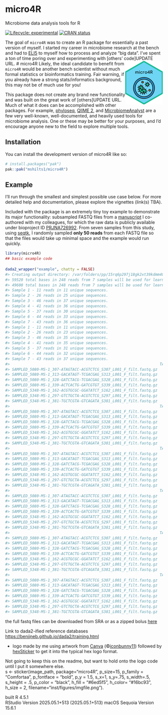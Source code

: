 
<!-- README.md is generated from README.Rmd. Please edit that file -->

# micro4R

Microbiome data analysis tools for R

<!-- badges: start -->

[![Lifecycle:
experimental](https://img.shields.io/badge/lifecycle-experimental-orange.svg)](https://lifecycle.r-lib.org/articles/stages.html#experimental)
[![CRAN
status](https://www.r-pkg.org/badges/version/micro4R)](https://CRAN.R-project.org/)
<!-- badges: end -->

The goal of `micro4R` was to create an R package for essentially a past
version of myself. I started my career in microbiome research at the
bench and had to
[ELI5](https://media0.giphy.com/media/v1.Y2lkPTc5MGI3NjExY3hrYzg1a2I2eGtuNWIwYTRqNDMzNGE0cWlkNGE5OXB4ZHV1YXY4dCZlcD12MV9pbnRlcm5hbF9naWZfYnlfaWQmY3Q9Zw/WsNbxuFkLi3IuGI9NU/giphy.gif)
to myself how to process and analyze “big data”. I’ve spent a ton of
time poring over and experimenting with \[others’ code\]UPDATE URL. \#
micro4R
<a href="https://mshilts1.github.io/micro4R/"><img src="man/figures/logo.png" align="right" height="139" alt="micro4R website" /></a>
Likely, the ideal candidate to benefit from `micro4R` would be another
bench scientist without much formal statistics or bioinformatics
training. Fair warning, if you already have a strong stats/informatics
background, this may not be of much use for you!

This package does not create any brand new functionality and was built
on the great work of \[others\]UPDATE URL. Much of what it does can be
accomplished with other packages. For example,
[phyloseq](https://bioconductor.org/packages/release/bioc/html/phyloseq.html),
[QIIME 2](https://qiime2.org), and
[MicrobiomeAnalyst](https://www.microbiomeanalyst.ca) are a few very
well-known, well-documented, and heavily used tools for microbiome
analysis. One or these may be better for your purposes, and I’d
encourage anyone new to the field to explore multiple tools.

## Installation

You can install the development version of micro4R like so:

``` r
# install.packages("pak")
pak::pak("mshilts1/micro4R")
```

## Example

I’ll run through the smallest and simplest possible use case below. For
more detailed help and documentation, please explore the vignettes
(link(s) TBA).

Included with the package is an extremely tiny toy example to
demonstrate its major functionality: subsampled FASTQ files from a
[manuscript](https://pmc.ncbi.nlm.nih.gov/articles/PMC8819187/) I
co-authored with my colleagues, for which the raw data is publicly
available under bioproject ID
[PRJNA726992](https://www.ncbi.nlm.nih.gov/bioproject/PRJNA726992). From
seven samples from this study, using
[seqtk](https://github.com/lh3/seqtk), I randomly sampled **only 50
reads** from each FASTQ file so that the files would take up minimal
space and the example would run quickly.

``` r
library(micro4R)
## basic example code

dada2_wrapper("example", chatty = FALSE)
#> Creating output directory: /var/folders/pp/15rq6p297j18gk2xt39kdmm40000gp/T//RtmpeBqnY8/dada2_out/filtered
#> 59520 total bases in 248 reads from 7 samples will be used for learning the error rates.
#> 49600 total bases in 248 reads from 7 samples will be used for learning the error rates.
#> Sample 1 - 11 reads in 11 unique sequences.
#> Sample 2 - 26 reads in 25 unique sequences.
#> Sample 3 - 46 reads in 37 unique sequences.
#> Sample 4 - 41 reads in 36 unique sequences.
#> Sample 5 - 37 reads in 30 unique sequences.
#> Sample 6 - 44 reads in 33 unique sequences.
#> Sample 7 - 43 reads in 36 unique sequences.
#> Sample 1 - 11 reads in 11 unique sequences.
#> Sample 2 - 26 reads in 23 unique sequences.
#> Sample 3 - 46 reads in 35 unique sequences.
#> Sample 4 - 41 reads in 35 unique sequences.
#> Sample 5 - 37 reads in 31 unique sequences.
#> Sample 6 - 44 reads in 32 unique sequences.
#> Sample 7 - 43 reads in 37 unique sequences.
#>                                                                   TACGTAGGTGGCAAGCGTTATCCGGAATTATTGGGCGTAAAGCGCGCGTAGGCGGTTTTTTAAGTCTGATGTGAAAGCCCACGGCTCAACCGTGGAGGGTCATTGGAAACTGGAAAACTTGAGTGCAGAAGAGGAAAGTGGAATTCCATGTGTAGCGGTGAAATGCGCAGAGATATGGAGGAACACCAGTGGCGAAGGCGACTTTCTGGTCTGTAACTGACGCTGATGTGCGAAAGCGTGGGGATCAAACAGG
#> SAMPLED_5080-MS-1_307-ATAGTACC-ACGTCTCG_S307_L001_F_filt.fastq.gz                                                                                                                                                                                                                                                             0
#> SAMPLED_5080-MS-1_313-GACATAGT-TCGACGAG_S313_L001_F_filt.fastq.gz                                                                                                                                                                                                                                                             0
#> SAMPLED_5080-MS-1_328-GATCTACG-TCGACGAG_S328_L001_F_filt.fastq.gz                                                                                                                                                                                                                                                            44
#> SAMPLED_5080-MS-1_339-ACTCACTG-GATCGTGT_S339_L001_F_filt.fastq.gz                                                                                                                                                                                                                                                            24
#> SAMPLED_5348-MS-1_162-ACGTGCGC-GGATATCT_S162_L001_F_filt.fastq.gz                                                                                                                                                                                                                                                             0
#> SAMPLED_5348-MS-1_297-GTCTGCTA-ACGTCTCG_S297_L001_F_filt.fastq.gz                                                                                                                                                                                                                                                             0
#> SAMPLED_5348-MS-1_381-TGCTCGTA-GTCAGATA_S381_L001_F_filt.fastq.gz                                                                                                                                                                                                                                                             0
#>                                                                   TACGGAGGGTGCAAGCGTTAATCGGAATTACTGGGCGTAAAGCGCACGCAGGCGGTCTGTCAAGTCGGATGTGAAATCCCCGGGCTCAACCTGGGAACTGCATTCGAAACTGGCAGGCTAGAGTCTTGTAGAGGGGGGTAGAATTCCAGGTGTAGCGGTGAAATGCGTAGAGATCTGGAGGAATACCGGTGGCGAAGGCGGCCCCCTGGACAAAGACTGACGCTCAGGTGCGAAAGCGTGGGGAGCAAACAGG
#> SAMPLED_5080-MS-1_307-ATAGTACC-ACGTCTCG_S307_L001_F_filt.fastq.gz                                                                                                                                                                                                                                                             0
#> SAMPLED_5080-MS-1_313-GACATAGT-TCGACGAG_S313_L001_F_filt.fastq.gz                                                                                                                                                                                                                                                             0
#> SAMPLED_5080-MS-1_328-GATCTACG-TCGACGAG_S328_L001_F_filt.fastq.gz                                                                                                                                                                                                                                                             0
#> SAMPLED_5080-MS-1_339-ACTCACTG-GATCGTGT_S339_L001_F_filt.fastq.gz                                                                                                                                                                                                                                                             0
#> SAMPLED_5348-MS-1_162-ACGTGCGC-GGATATCT_S162_L001_F_filt.fastq.gz                                                                                                                                                                                                                                                             0
#> SAMPLED_5348-MS-1_297-GTCTGCTA-ACGTCTCG_S297_L001_F_filt.fastq.gz                                                                                                                                                                                                                                                            35
#> SAMPLED_5348-MS-1_381-TGCTCGTA-GTCAGATA_S381_L001_F_filt.fastq.gz                                                                                                                                                                                                                                                             0
#>                                                                   TACGTAGGGTGCGAGCGTTGTCCGGAATTACTGGGCGTAAAGGGCTCGTAGGTGGTTTGTCGCGTCGTCTGTGAAATTCTGGGGCTTAACTCCGGGCGTGCAGGCGATACGGGCATAACTTGAGTGCTGTAGGGGTAACTGGAATTCCTGGTGTAGCGGTGAAATGCGCAGATATCAGGAGGAACACCGATGGCGAAGGCAGGTTACTGGGCAGTTACTGACGCTGAGGAGCGAAAGCATGGGTAGCGAACAGG
#> SAMPLED_5080-MS-1_307-ATAGTACC-ACGTCTCG_S307_L001_F_filt.fastq.gz                                                                                                                                                                                                                                                              0
#> SAMPLED_5080-MS-1_313-GACATAGT-TCGACGAG_S313_L001_F_filt.fastq.gz                                                                                                                                                                                                                                                              0
#> SAMPLED_5080-MS-1_328-GATCTACG-TCGACGAG_S328_L001_F_filt.fastq.gz                                                                                                                                                                                                                                                              0
#> SAMPLED_5080-MS-1_339-ACTCACTG-GATCGTGT_S339_L001_F_filt.fastq.gz                                                                                                                                                                                                                                                              0
#> SAMPLED_5348-MS-1_162-ACGTGCGC-GGATATCT_S162_L001_F_filt.fastq.gz                                                                                                                                                                                                                                                             12
#> SAMPLED_5348-MS-1_297-GTCTGCTA-ACGTCTCG_S297_L001_F_filt.fastq.gz                                                                                                                                                                                                                                                              6
#> SAMPLED_5348-MS-1_381-TGCTCGTA-GTCAGATA_S381_L001_F_filt.fastq.gz                                                                                                                                                                                                                                                              0
#>                                                                   TACGTAGGGTGCAAGCGTTGTCCGGAATTACTGGGCGTAAAGAGCTCGTAGGTGGTTTGTCACGTCGTCTGTGAAATTCCACAGCTTAACTGTGGGCGTGCAGGCGATACGGGCTGACTTGAGTACTGTAGGGGTAACTGGAATTCCTGGTGTAGCGGTGAAATGCGCAGATATCAGGAGGAACACCGATGGCGAAGGCAGGTTACTGGGCAGTTACTGACGCTGAGGAGCGAAAGCATGGGTAGCAAACAGG
#> SAMPLED_5080-MS-1_307-ATAGTACC-ACGTCTCG_S307_L001_F_filt.fastq.gz                                                                                                                                                                                                                                                             0
#> SAMPLED_5080-MS-1_313-GACATAGT-TCGACGAG_S313_L001_F_filt.fastq.gz                                                                                                                                                                                                                                                             0
#> SAMPLED_5080-MS-1_328-GATCTACG-TCGACGAG_S328_L001_F_filt.fastq.gz                                                                                                                                                                                                                                                             0
#> SAMPLED_5080-MS-1_339-ACTCACTG-GATCGTGT_S339_L001_F_filt.fastq.gz                                                                                                                                                                                                                                                            13
#> SAMPLED_5348-MS-1_162-ACGTGCGC-GGATATCT_S162_L001_F_filt.fastq.gz                                                                                                                                                                                                                                                             0
#> SAMPLED_5348-MS-1_297-GTCTGCTA-ACGTCTCG_S297_L001_F_filt.fastq.gz                                                                                                                                                                                                                                                             0
#> SAMPLED_5348-MS-1_381-TGCTCGTA-GTCAGATA_S381_L001_F_filt.fastq.gz                                                                                                                                                                                                                                                             0
#>                                                                   TACGTAGGTGACAAGCGTTGTCCGGATTTATTGGGCGTAAAGGGAGCGCAGGCGGTCTGTTTAGTCTAATGTGAAAGCCCACGGCTTAACCGTGGAACGGCATTGGAAACTGACAGACTTGAATGTAGAAGAGGAAAATGGAATTCCAAGTGTAGCGGTGGAATGCGTAGATATTTGGAGGAACACCAGTGGCGAAGGCGATTTTCTGGTCTAACATTGACGCTGAGGCTCGAAAGCGTGGGGAGCGAACAGG
#> SAMPLED_5080-MS-1_307-ATAGTACC-ACGTCTCG_S307_L001_F_filt.fastq.gz                                                                                                                                                                                                                                                             0
#> SAMPLED_5080-MS-1_313-GACATAGT-TCGACGAG_S313_L001_F_filt.fastq.gz                                                                                                                                                                                                                                                             0
#> SAMPLED_5080-MS-1_328-GATCTACG-TCGACGAG_S328_L001_F_filt.fastq.gz                                                                                                                                                                                                                                                             0
#> SAMPLED_5080-MS-1_339-ACTCACTG-GATCGTGT_S339_L001_F_filt.fastq.gz                                                                                                                                                                                                                                                             0
#> SAMPLED_5348-MS-1_162-ACGTGCGC-GGATATCT_S162_L001_F_filt.fastq.gz                                                                                                                                                                                                                                                            13
#> SAMPLED_5348-MS-1_297-GTCTGCTA-ACGTCTCG_S297_L001_F_filt.fastq.gz                                                                                                                                                                                                                                                             0
#> SAMPLED_5348-MS-1_381-TGCTCGTA-GTCAGATA_S381_L001_F_filt.fastq.gz                                                                                                                                                                                                                                                             0
#>                                                                   TACGTAGGTCCCGAGCGTTGTCCGGATTTATTGGGCGTAAAGCGAGCGCAGGCGGTTAGATAAGTCTGAAGTTAAAGGCTGTGGCTTAACCATAGTACGCTTTGGAAACTGTTTAACTTGAGTGCAAGAGGGGAGAGTGGAATTCCATGTGTAGCGGTGAAATGCGTAGATATATGGAGGAACACCGGTGGCGAAAGCGGCTCTCTGGCTTGTAACTGACGCTGAGGCTCGAAAGCGTGGGGAGCAAACAGG
#> SAMPLED_5080-MS-1_307-ATAGTACC-ACGTCTCG_S307_L001_F_filt.fastq.gz                                                                                                                                                                                                                                                            0
#> SAMPLED_5080-MS-1_313-GACATAGT-TCGACGAG_S313_L001_F_filt.fastq.gz                                                                                                                                                                                                                                                            0
#> SAMPLED_5080-MS-1_328-GATCTACG-TCGACGAG_S328_L001_F_filt.fastq.gz                                                                                                                                                                                                                                                            0
#> SAMPLED_5080-MS-1_339-ACTCACTG-GATCGTGT_S339_L001_F_filt.fastq.gz                                                                                                                                                                                                                                                            0
#> SAMPLED_5348-MS-1_162-ACGTGCGC-GGATATCT_S162_L001_F_filt.fastq.gz                                                                                                                                                                                                                                                            3
#> SAMPLED_5348-MS-1_297-GTCTGCTA-ACGTCTCG_S297_L001_F_filt.fastq.gz                                                                                                                                                                                                                                                            0
#> SAMPLED_5348-MS-1_381-TGCTCGTA-GTCAGATA_S381_L001_F_filt.fastq.gz                                                                                                                                                                                                                                                            0
```

the full fastq files can be downloaded from SRA or as a zipped bolus
[here](https://drive.google.com/file/d/1NOvmsxFxWb1Vigq8rdb5SCfLLNu-Qjy8/view?usp=sharing)

Link to dada2-ified reference databases
<https://benjjneb.github.io/dada2/training.html>

- logo made by me using artwork from [Canva](https://www.canva.com/)
  (©[iconbunny11](https://www.canva.com/p/id/BAClqvm1MBE/)) followed by
  [hexSticker](https://github.com/GuangchuangYu/hexSticker) to get it
  into the typical hex logo format.

Not going to keep this on the readme, but want to hold onto the logo
code until I put it somewhere else.  
s \<- sticker(image_path, package=“micro4R”, p_size=15, p_family =
“Comfortaa”, p_fontface = “bold”, p_y = 1.5, s_x=1, s_y=.75, s_width=.5,
s_height = .5, p_color = “black”, h_fill = “\#6ed5f5”, h_color=
“\#16bc93”, h_size = 2, filename=“inst/figures/imgfile.png”).

built R 4.5.1  
RStudio Version 2025.05.1+513 (2025.05.1+513) macOS Sequoia Version
15.6.1
